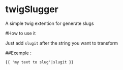 twigSlugger
===========

A simple twig extention for generate slugs

#How to use it

Just add ```slugit``` after the string you want to transform

##Exemple :

    {{ 'my text to slug'|slugit }}

